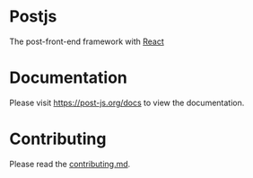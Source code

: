 # Postjs
The post-front-end framework with [React](https://reactjs.org)

# Documentation
Please visit https://post-js.org/docs to view the documentation.

# Contributing
Please read the [contributing.md](contributing.md).